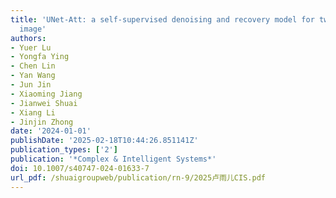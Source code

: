 ```yaml
---
title: 'UNet-Att: a self-supervised denoising and recovery model for two-photon microscopic
  image'
authors:
- Yuer Lu
- Yongfa Ying
- Chen Lin
- Yan Wang
- Jun Jin
- Xiaoming Jiang
- Jianwei Shuai
- Xiang Li
- Jinjin Zhong
date: '2024-01-01'
publishDate: '2025-02-18T10:44:26.851141Z'
publication_types: ['2']
publication: '*Complex & Intelligent Systems*'
doi: 10.1007/s40747-024-01633-7
url_pdf: /shuaigroupweb/publication/rn-9/2025卢雨儿CIS.pdf
---
```

